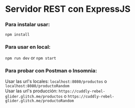 # Servidor REST con ExpressJS

### Para instalar usar:

``` npm install ```

### Para usar en local:

``` npm run dev ``` or ``` npm start ```

### Para probar con Postman o Insomnia:

Usar las url's locales: ``` localhost:8080/productos ``` o ``` localhost:8080/productoRandom ```  
Usar las url's producción: ``` https://cuddly-rebel-glider.glitch.me/productos ``` o ``` https://cuddly-rebel-glider.glitch.me/productoRandom ```  